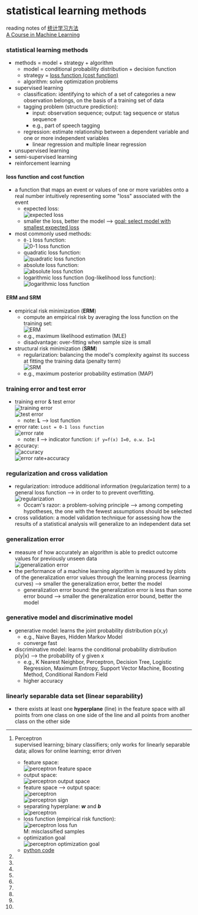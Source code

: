 # statistical learning methods  

reading notes of 
[统计学习方法](https://book.douban.com/subject/10590856/)  
[A Course in Machine Learning](http://ciml.info/)  


### statistical learning methods  
- methods = model + strategy + algorithm  
    + model = conditional probability distribution + decision function  
    + strategy = [loss function (cost function)](####loss-function-and-cost-function)  
    + algorithm: solve optimization problems  
- supervised learning  
    + classification: identifying to which of a set of categories a new observation belongs, on the basis of a training set of data  
    + tagging problem (structure prediction): 
        * input: observation sequence; output: tag sequence or status sequence  
        * e.g., part of speech tagging  
    + regression: estimate relationship between a dependent variable and one or more independent variables  
        * linear regression and multiple linear regression  
- unsupervised learning  
- semi-supervised learning  
- reinforcement learning  


#### loss function and cost function
- a function that maps an event or values of one or more variables onto a real number intuitively representing some "loss" associated with the event      
    + expected loss:  
    ![expected loss](https://cloud.githubusercontent.com/assets/5633774/24621923/1349a7b6-1858-11e7-842e-e7af7067cdf9.png)  
    + smaller the loss, better the model --> [goal: select model with smallest expected loss](####erm-and-srm)  
- most commonly used methods:  
    + ```0-1``` loss function:  
    ![0-1 loss function](https://cloud.githubusercontent.com/assets/5633774/24621553/bd6ac452-1856-11e7-8ca6-6deb19f70230.png)  
    + quadratic loss function:  
    ![quadratic loss function](https://cloud.githubusercontent.com/assets/5633774/24621638/0aba3a30-1857-11e7-93fb-4c02fb97d5df.png)  
    + absolute loss function:  
    ![absolute loss function](https://cloud.githubusercontent.com/assets/5633774/24621658/1dd892e2-1857-11e7-8765-f967289f7ccc.png)  
    + logarithmic loss function (log-likelihood loss function):  
    ![logarithmic loss function](https://cloud.githubusercontent.com/assets/5633774/24621707/478cf2e0-1857-11e7-8dbd-566f6b75703f.png)  

#### ERM and SRM
- empirical risk minimization (**ERM**)  
    + compute an empirical risk by averaging the loss function on the training set:  
    ![ERM](https://cloud.githubusercontent.com/assets/5633774/24622262/32f4aef2-1859-11e7-9def-8d78711d4ee2.png)  
    + e.g., maximum likelihood estimation (MLE)  
    + disadvantage: over-fitting when sample size is small  
- structural risk minimization (**SRM**)  
    + regularization: balancing the model's complexity against its success at fitting the training data (penalty term)  
    ![SRM](https://cloud.githubusercontent.com/assets/5633774/24622477/0d288936-185a-11e7-9619-de3d5940ea33.png)  
    + e.g., maximum posterior probability estimation (MAP)  
    
    
### training error and test error  
- training error & test error  
![training error](https://cloud.githubusercontent.com/assets/5633774/24626957/eaed9a92-1867-11e7-83ab-d1529faa3d1f.png)  
![test error](https://cloud.githubusercontent.com/assets/5633774/24626979/ffb96992-1867-11e7-8aa7-dd55eb952c6b.png)  
    + note: **L** --> lost function  
- error rate: ```Lost = 0-1 loss function```  
![error rate](https://cloud.githubusercontent.com/assets/5633774/24627073/62a77f12-1868-11e7-9d18-b5a9341b09f4.png)  
    + note: **I** --> indicator function: ```if y=f(x) I=0, o.w. I=1```  
- accuracy:      
![accuracy](https://cloud.githubusercontent.com/assets/5633774/24627177/bc137880-1868-11e7-9fb7-32f00d624d6c.png)  
![error rate+accuracy](https://cloud.githubusercontent.com/assets/5633774/24627200/cc96dc92-1868-11e7-9218-4ef3b4dcb9a5.png)  
    
    
### regularization and cross validation
- regularization: introduce additional information (regularization term) to a general loss function --> in order to to prevent overfitting. 
![regularization](https://cloud.githubusercontent.com/assets/5633774/24634703/18990280-1884-11e7-8b3c-0b53087688a5.png)  
    + Occam's razor: a problem-solving principle --> among competing hypotheses, the one with the fewest assumptions should be selected  
- cross validation: a model validation technique for assessing how the results of a statistical analysis will generalize to an independent data set    
    

### generalization error 
- measure of how accurately an algorithm is able to predict outcome values for previously unseen data  
![generalization error](https://cloud.githubusercontent.com/assets/5633774/24634944/5b5e76a8-1885-11e7-88c6-530511000db1.png)  
- the performance of a machine learning algorithm is measured by plots of the generalization error values through the learning process (learning curves) --> smaller the generalization error, better the model  
    + generalization error bound: the generalization error is less than some error bound --> smaller the generalization error bound, better the model  

### generative model and discriminative model 
- generative model: learns the joint probability distribution p(x,y)  
    + e.g., Naive Bayes, Hidden Markov Model  
    + converge fast  
- discriminative model: learns the conditional probability distribution p(y|x) --> the probability of y given x
    + e.g., K Nearest Neighbor, Perceptron, Decision Tree, Logistic Regression, Maximum Entropy, Support Vector Machine, Boosting Method, Conditional Random Field  
    + higher accuracy  


### linearly separable data set (linear separability)
- there exists at least one **hyperplane** (line) in the feature space with all points from one class on one side of the line and all points from another class on the other side   

------------------------------------------
    
1. Perceptron  
supervised learning; binary classifiers; only works for linearly separable data; allows for online learning; error driven  
    - feature space:  
    ![perceptron feature space](https://cloud.githubusercontent.com/assets/5633774/24635791/a789c244-188a-11e7-9fc3-6ad9db126e58.png)  
    - output space:  
    ![perceptron output space](https://cloud.githubusercontent.com/assets/5633774/24635806/bde4a824-188a-11e7-828f-c244ccf5cf90.png)  
    - feature space --> output space:  
    ![perceptron](https://cloud.githubusercontent.com/assets/5633774/24635834/e510222a-188a-11e7-9616-b92ac3b3e3d6.png)  
    ![perceptron sign](https://cloud.githubusercontent.com/assets/5633774/24635839/f6e79b18-188a-11e7-9ff7-926659571e08.png)  
    - separating hyperplane: **_w_** and **_b_**  
    ![perceptron](https://cloud.githubusercontent.com/assets/5633774/24635873/280f7242-188b-11e7-933f-6f4f2b548d80.png)  
    - loss function (empirical risk function):  
    ![perceptron loss fun](https://cloud.githubusercontent.com/assets/5633774/24635994/e310438c-188b-11e7-828e-eff91b014927.png)  
    M: misclassified samples  
    - optimization goal  
    ![perceptron optimization goal](https://cloud.githubusercontent.com/assets/5633774/24636056/51310ad6-188c-11e7-9b60-975e3a04b2db.png)  
    - [python code]()
    


2.  
3.  
4.  
5.  
6.  
7.  
8.  
9.  
10.  
